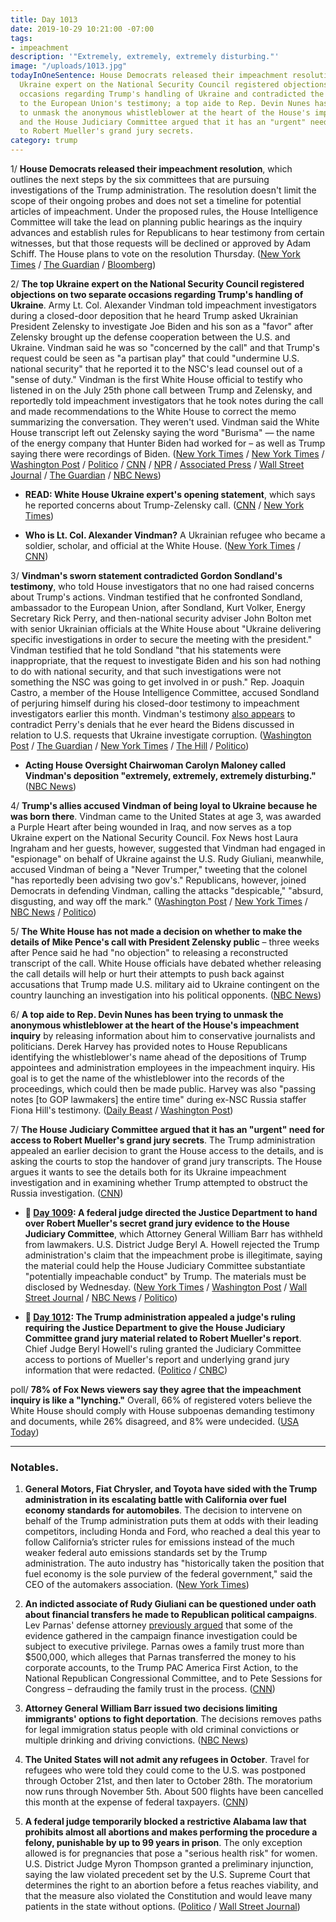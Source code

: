 ```yaml
---
title: Day 1013
date: 2019-10-29 10:21:00 -07:00
tags:
- impeachment
description: '"Extremely, extremely, extremely disturbing."'
image: "/uploads/1013.jpg"
todayInOneSentence: House Democrats released their impeachment resolution; the top
  Ukraine expert on the National Security Council registered objections on two separate
  occasions regarding Trump's handling of Ukraine and contradicted the U.S. Ambassador
  to the European Union's testimony; a top aide to Rep. Devin Nunes has been trying
  to unmask the anonymous whistleblower at the heart of the House's impeachment inquiry;
  and the House Judiciary Committee argued that it has an "urgent" need for access
  to Robert Mueller's grand jury secrets.
category: trump
---
```


1/ **House Democrats released their impeachment resolution**, which outlines the next steps by the six committees that are pursuing investigations of the Trump administration. The resolution doesn't limit the scope of their ongoing probes and does not set a timeline for potential articles of impeachment. Under the proposed rules, the House Intelligence Committee will take the lead on planning public hearings as the inquiry advances and establish rules for Republicans to hear testimony from certain witnesses, but that those requests will be declined or approved by Adam Schiff. The House plans to vote on the resolution Thursday. ([New York Times](https://www.nytimes.com/2019/10/29/us/politics/trump-impeachment.html#link-69109e29) / [The Guardian](https://www.theguardian.com/us-news/live/2019/oct/29/trump-news-today-live-impeachment-inquiry-alexander-vindman-ukraine-call-latest-updates?page=with:block-5db88db58f08c428d8932d8f#block-5db88db58f08c428d8932d8f) / [Bloomberg](https://www.bloomberg.com/news/articles/2019-10-29/officer-on-trump-call-arrives-at-hearing-impeachment-update?srnd=politics-vp))

2/ **The top Ukraine expert on the National Security Council registered objections on two separate occasions regarding Trump's handling of Ukraine**. Army Lt. Col. Alexander Vindman told impeachment investigators during a closed-door deposition that he heard Trump asked Ukrainian President Zelensky to investigate Joe Biden and his son as a "favor" after Zelensky brought up the defense cooperation between the U.S. and Ukraine. Vindman said he was so "concerned by the call" and that Trump's request could be seen as "a partisan play" that could "undermine U.S. national security" that he reported it to the NSC's lead counsel out of a "sense of duty." Vindman is the first White House official to testify who listened in on the July 25th phone call between Trump and Zelensky, and reportedly told impeachment investigators that he took notes during the call and made recommendations to the White House to correct the memo summarizing the conversation. They weren't used. Vindman said the White House transcript left out Zelensky saying the word "Burisma" — the name of the energy company that Hunter Biden had worked for – as well as Trump saying there were recordings of Biden. ([New York Times](https://www.nytimes.com/2019/10/29/us/politics/alexander-vindman-trump-ukraine.html) / [New York Times](https://www.nytimes.com/2019/10/28/us/politics/Alexander-Vindman-trump-impeachment.html) / [Washington Post](https://www.washingtonpost.com/national-security/vindman-offers-a-firsthand-account-of-critical-episodes-in-alleged-quid-pro-quo/2019/10/29/cb16a5c0-fa45-11e9-ac8c-8eced29ca6ef_story.html) / [Politico](https://www.politico.com/news/2019/10/28/vindman-testimony-trump-national-security-000305) / [CNN](https://www.cnn.com/2019/10/28/politics/wh-ukraine-expert-opening-statement/index.html) / [NPR](https://www.npr.org/2019/10/28/774266978/top-ukraine-expert-reported-concerns-about-trumps-july-call-with-ukraine-preside) / [Associated Press](https://apnews.com/d5bb1706469f40b0b79db412227fc1a8) / [Wall Street Journal](https://www.wsj.com/articles/house-panels-hear-officialsconcerns-about-trumps-ukraine-call-11572357591) / [The Guardian](https://www.theguardian.com/us-news/live/2019/oct/29/trump-news-today-live-impeachment-inquiry-alexander-vindman-ukraine-call-latest-updates?page=with:block-5db8640c8f08cb84c60a0d4a#block-5db8640c8f08cb84c60a0d4a) / [NBC News](https://www.nbcnews.com/politics/trump-impeachment-inquiry/national-security-official-plans-tell-congress-about-pressure-ukraine-his-n1073146))

* **READ: White House Ukraine expert's opening statement**, which says he reported concerns about Trump-Zelensky call. ([CNN](https://www.cnn.com/2019/10/28/politics/wh-ukraine-expert-opening-statement/index.html) / [New York Times](https://www.nytimes.com/interactive/2019/10/29/us/politics/vindman-statement-impeachment.html))

* **Who is Lt. Col. Alexander Vindman?** A Ukrainian refugee who became a soldier, scholar, and official at the White House. ([New York Times](https://www.nytimes.com/2019/10/29/us/politics/who-is-alexander-vindman.html) / [CNN](https://www.cnn.com/2019/10/29/politics/alexander-vindman-who-is-impeachment-testimony/index.html))

3/ **Vindman's sworn statement contradicted Gordon Sondland's testimony**, who told House investigators that no one had raised concerns about Trump's actions. Vindman testified that he confronted Sondland, ambassador to the European Union, after Sondland, Kurt Volker, Energy Secretary Rick Perry, and then-national security adviser John Bolton met with senior Ukrainian officials at the White House about "Ukraine delivering specific investigations in order to secure the meeting with the president." Vindman testified that he told Sondland "that his statements were inappropriate, that the request to investigate Biden and his son had nothing to do with national security, and that such investigations were not something the NSC was going to get involved in or push." Rep. Joaquin Castro, a member of the House Intelligence Committee, accused Sondland of perjuring himself during his closed-door testimony to impeachment investigators earlier this month. Vindman's testimony [also appears](https://www.politico.com/news/2019/10/29/nsc-official-testimony-ukraine-perry-061244) to contradict Perry's denials that he ever heard the Bidens discussed in relation to U.S. requests that Ukraine investigate corruption. ([Washington Post](https://www.washingtonpost.com/national-security/vindman-offers-a-firsthand-account-of-critical-episodes-in-alleged-quid-pro-quo/2019/10/29/cb16a5c0-fa45-11e9-ac8c-8eced29ca6ef_story.html) / [The Guardian](https://www.theguardian.com/us-news/live/2019/oct/29/trump-news-today-live-impeachment-inquiry-alexander-vindman-ukraine-call-latest-updates?page=with:block-5db89dbf8f08d669cdaaf2f5#block-5db89dbf8f08d669cdaaf2f5) / [New York Times](https://www.nytimes.com/2019/10/28/us/politics/Alexander-Vindman-trump-impeachment.html) / [The Hill](https://thehill.com/homenews/house/467851-castro-it-appears-sondland-committed-perjury) / [Politico](https://www.politico.com/news/2019/10/29/gordon-sondland-perjury-charges-061056))

* **Acting House Oversight Chairwoman Carolyn Maloney called Vindman's deposition "extremely, extremely, extremely disturbing."** ([NBC News](https://www.nbcnews.com/politics/trump-impeachment-inquiry/extremely-disturbing-top-dems-alarmed-over-vindman-s-testimony-trump-n1073371))

4/ **Trump's allies accused Vindman of being loyal to Ukraine because he was born there**. Vindman came to the United States at age 3, was awarded a Purple Heart after being wounded in Iraq, and now serves as a top Ukraine expert on the National Security Council. Fox News host Laura Ingraham and her guests, however, suggested that Vindman had engaged in "espionage" on behalf of Ukraine against the U.S. Rudy Giuliani, meanwhile, accused Vindman of being a "Never Trumper," tweeting that the colonel "has reportedly been advising two gov's." Republicans, however, joined Democrats in defending Vindman, calling the attacks "despicable," "absurd, disgusting, and way off the mark." ([Washington Post](https://www.washingtonpost.com/politics/2019/10/29/trump-allies-attack-loyalty-impeachment-inquiry-witness-because-he-was-born-ukraine/) / [New York Times](https://www.nytimes.com/2019/10/29/business/media/fox-news-alexander-vindman.html) / [NBC News](https://www.nbcnews.com/politics/politics-news/lawmakers-both-sides-decry-attacks-lt-col-vindman-shameful-despicable-n1073381) / [Politico](https://www.politico.com/news/2019/10/29/republicans-defend-impeachment-witness-vindman-061057))

5/ **The White House has not made a decision on whether to make the details of Mike Pence's call with President Zelensky public** – three weeks after Pence said he had "no objection" to releasing a reconstructed transcript of the call. White House officials have debated whether releasing the call details will help or hurt their attempts to push back against accusations that Trump made U.S. military aid to Ukraine contingent on the country launching an investigation into his political opponents. ([NBC News](https://www.nbcnews.com/politics/trump-impeachment-inquiry/internal-white-house-debate-stifles-release-pence-zelenskiy-call-n1073091))

6/ **A top aide to Rep. Devin Nunes has been trying to unmask the anonymous whistleblower at the heart of the House's impeachment inquiry** by releasing information about him to conservative journalists and politicians. Derek Harvey has provided notes to House Republicans identifying the whistleblower's name ahead of the depositions of Trump appointees and administration employees in the impeachment inquiry. His goal is to get the name of the whistleblower into the records of the proceedings, which could then be made public. Harvey was also "passing notes \[to GOP lawmakers\] the entire time" during ex-NSC Russia staffer Fiona Hill's testimony. ([Daily Beast](https://www.thedailybeast.com/devin-nunes-aide-is-leaking-the-ukraine-whistleblowers-name-sources-say) / [Washington Post](https://www.washingtonpost.com/national-security/in-impeachment-inquiry-republican-lawmakers-ask-questions-about-whistleblower-loyalty-to-trump-and-conspiracy-theories/2019/10/26/bf733450-f760-11e9-a285-882a8e386a96_story.html))

7/ **The House Judiciary Committee argued that it has an "urgent" need for access to Robert Mueller's grand jury secrets**. The Trump administration appealed an earlier decision to grant the House access to the details, and is asking the courts to stop the handover of grand jury transcripts. The House argues it wants to see the details both for its Ukraine impeachment investigation and in examining whether Trump attempted to obstruct the Russia investigation. ([CNN](https://www.cnn.com/2019/10/29/politics/house-judiciary-mueller-grand-jury-documents/index.html))

* **📌 [Day 1009](https://whatthefuckjusthappenedtoday.com/2019/10/25/day-1009/#1-a-federal-judge-directed-the-justi): A federal judge directed the Justice Department to hand over Robert Mueller's secret grand jury evidence to the House Judiciary Committee**, which Attorney General William Barr has withheld from lawmakers. U.S. District Judge Beryl A. Howell rejected the Trump administration's claim that the impeachment probe is illegitimate, saying the material could help the House Judiciary Committee substantiate "potentially impeachable conduct" by Trump. The materials must be disclosed by Wednesday. ([New York Times](https://www.nytimes.com/2019/10/25/us/politics/house-impeachment-subpoenas.html) / [Washington Post](https://www.washingtonpost.com/local/legal-issues/us-judge-orders-mueller-grand-jury-materials-released-to-house-judiciary-committee-in-impeachment-inquiry/2019/10/25/18e60278-f75d-11e9-a285-882a8e386a96_story.html) / [Wall Street Journal](https://www.wsj.com/articles/mueller-grand-jury-materials-must-be-transmitted-to-congress-judge-rules-11572034351) / [NBC News](https://www.nbcnews.com/politics/trump-impeachment-inquiry/federal-judge-orders-justice-department-turn-over-mueller-grand-jury-n1072226) / [Politico](https://www.politico.com/news/2019/10/25/judge-rules-doj-must-turn-over-mueller-grand-jury-material-to-house-democrats-000299))

* **📌 [Day 1012](https://whatthefuckjusthappenedtoday.com/2019/10/28/day-1012/#5-the-trump-administration-appealed): The Trump administration appealed a judge's ruling requiring the Justice Department to give the House Judiciary Committee grand jury material related to Robert Mueller's report**. Chief Judge Beryl Howell's ruling granted the Judiciary Committee access to portions of Mueller's report and underlying grand jury information that were redacted. ([Politico](https://www.politico.com/news/2019/10/28/donald-trump-muller-grand-jury-material-059893) / [CNBC](https://www.cnbc.com/2019/10/28/justice-department-to-appeal-ruling-forcing-it-to-turn-over-mueller-materials.html))

poll/ **78% of Fox News viewers say they agree that the impeachment inquiry is like a "lynching."** Overall, 66% of registered voters believe the White House should comply with House subpoenas demanding testimony and documents, while 26% disagreed, and 8% were undecided. ([USA Today](https://www.usatoday.com/story/news/politics/2019/10/29/trump-poll-impeachment-ukraine-call-core-supporters/2478185001/))

---

### Notables.

1. **General Motors, Fiat Chrysler, and Toyota have sided with the Trump administration in its escalating battle with California over fuel economy standards for automobiles**. The decision to intervene on behalf of the Trump administration puts them at odds with their leading competitors, including Honda and Ford, who reached a deal this year to follow California’s stricter rules for emissions instead of the much weaker federal auto emissions standards set by the Trump administration. The auto industry has "historically taken the position that fuel economy is the sole purview of the federal government," said the CEO of the automakers association. ([New York Times](https://www.nytimes.com/2019/10/28/climate/general-motors-california-emissions-trump.html))

2. **An indicted associate of Rudy Giuliani can be questioned under oath about financial transfers he made to Republican political campaigns**. Lev Parnas' defense attorney [previously argued](https://whatthefuckjusthappenedtoday.com/2019/10/23/day-1007/#6-two-of-rudy-giulianis-associates-p) that some of the evidence gathered in the campaign finance investigation could be subject to executive privilege. Parnas owes a family trust more than $500,000, which alleges that Parnas transferred the money to his corporate accounts, to the Trump PAC America First Action, to the National Republican Congressional Committee, and to Pete Sessions for Congress – defrauding the family trust in the process. ([CNN](https://www.cnn.com/2019/10/29/politics/lev-parnas-republican-rudy-giuliani/index.html))

3. **Attorney General William Barr issued two decisions limiting immigrants' options to fight deportation**. The decisions removes paths for legal immigration status people with old criminal convictions or multiple drinking and driving convictions. ([NBC News](https://www.nbcnews.com/politics/immigration/ag-barr-issues-2-decisions-limiting-ways-immigrants-can-fight-n1073026))

4. **The United States will not admit any refugees in October**. Travel for refugees who were told they could come to the U.S. was postponed through October 21st, and then later to October 28th. The moratorium now runs through November 5th. About 500 flights have been cancelled this month at the expense of federal taxpayers. ([CNN](https://www.cnn.com/2019/10/29/politics/refugee-pause-october/index.html))

5. **A federal judge temporarily blocked a restrictive Alabama law that prohibits almost all abortions and makes performing the procedure a felony, punishable by up to 99 years in prison**. The only exception allowed is for pregnancies that pose a "serious health risk" for women. U.S. District Judge Myron Thompson granted a preliminary injunction, saying the law violated precedent set by the U.S. Supreme Court that determines the right to an abortion before a fetus reaches viability, and that the measure also violated the Constitution and would leave many patients in the state without options. ([Politico](https://www.politico.com/news/2019/10/29/federal-judge-blocks-alabamas-near-total-abortion-ban-061069) / [Wall Street Journal](https://www.wsj.com/articles/federal-judge-temporarily-blocks-restrictive-alabama-abortion-law-11572364237))
